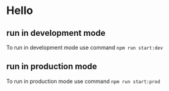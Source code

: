 # Hello


## run in development mode

To run in development mode use command `npm run start:dev`

## run in production mode

To run in production mode use command `npm run start:prod`
